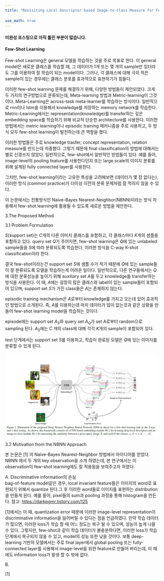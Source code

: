 ```yaml
---
title: "Revisiting Local Descriptor based Image-to-Class Measure for Few-shot Learning"

use_math: true
---
```


#### 미완성 포스팅으로 아직 틀린 부분이 많습니다.

#### Few-Shot Learning
Few-shot Learning은 general 모델을 학습하는 것을 주로 목표로 한다. 이 general model은 새로운 클래스를 학습할 때, 그 데이터가 1개 또는 몇 개의 sample만 있더라도 그를 이용하여 잘 학습이 되는 model이다. 
그러나, 각 클래스에 대해 극히 적은 sample이 있는 경우에는 클래스 분포를 효과적으로 표현하기가 힘들다. 

이러한 few-shot learning 문제를 해결하기 위해, 다양한 방법들이 제안되었다. 
크게 두 가지의 연구방법으로 분류되는데, Meta-learning 방법과 Metric-learning이 그것이다. Meta-Learning은 across-task meta-learner를 학습하는 방식이다. 
일반적으로 rnn이나 lstm을 이용해서 knowledge를 저장하는 memory network를 학습한다. Metric-Learning에서는 representation(knowledge)를 transfer하는 깊은 embedding space를 학습하기 위해 비교적 단순한 architecture를 사용한다. 이러한 방법에서는 metric learning이나 episodic training 메커니즘을 주로 사용하고, 두 방식 모두 few-shot learning이 발전하는데 큰 역할을 했다. 

이러한 방법들은 주로 knowledge trasfer, concept representation, relation measure를 만드는데 치중했다. 그렇기 때문에 final classification의 방법에 대해서는 별로 신경쓰지 않았다. 일반적으로, few-shot에서 일반적인 방법들이 있다. 예를 들어, image-level의 pooling feature를 사용한다던지 또는 large scale의 이미지 분류를 위해 설계된 fully connected layer를 사용한다. 

그치만, few-shot learning이라는 고유한 특성을 고려해보면 (데이터가 몇 장 없다는), 이러한 방식 (common practice)가 더이상 이전의 분류 문제처럼 잘 먹히지 않을 수 있다. 

이 논문에서는 전통방식인 Naive-Bayes Nearest-Neighbor(NBNN)이라는 방식 차용해서 few-shot learning에 활용될 수 있도록 새로운 방법을 제안한다. 

3.The Proposed Method

3.1 Problem Formulation 

$S$(support set)는 $C$개의 다른 이미지 클래스를 포함하고, 각 클래스마다 $K$개의 샘플을 포함하고 있다. query set $Q$가 주어지면, few-shot learning은 $Q$에 있는 unlabeled sample들을 $S$에 따라 분류되도록 학습한다. 이러한 방식을 
C-way K-shot classification이라 한다. 

결국 few-shot이라는건 support set $S$에 샘플 수가 적기 때문에 $Q$에 있는 sample들이 잘 분류되도록 모델을 학습하는게 어려운 일이다. 일반적으로, 다른 연구들에서는 $Q$에 대한 분류성능을 높이기 위해 auxiliary set $A$를 두고 knowledge를 transfer하는 방식을 사용한다. 
이 때, $A$에는 굉장히 많은 클래스와 label이 있는 sample들이 포함되어 있으며, support set $S$가 가진 class들은 $A$는 존재하지 않는다. 

episodic training mechanism은 $A$로부터 knowledge를 가지고 오는데 있어 효과적인 방법으로 소개된다. 즉, $A$를 이용하는데 마치 데이터가 많이 없는것과 같은 상황을 만들어 few-shot learning model을 학습하는 것이다. 

episode에는 support set $A_S$와 query set $A_Q$가 set $A$로부터 random으로 sampling 된다. $A_S$에는 $C$ 개의 class에 대해 각각 $K$개의 sample이 포함되어 있다. 

test 단계에서는 support set $S$를 이용하고, 학습이 완료된 모델은 $Q$에 있는 이미지를 분류할 수 있게 된다. 

![figure1](../_assets/images/2019-11-26-1.jpg)

3.2 Motivation from the NBNN Approach

본 논문은 [1] 의 Naive-Bayes Nearest-Neighbor 방법에서 아이디어를 얻었다. 
NBNN 에서 두 개의 key observation을 소개 하였는데, 본 연구에서는 이 observation이 few-shot learning에도 잘 적용됨을 보여주고자 하였다. 

A. Discriminative information의 손실   
bag-of-feature model같은 경우, local invariant feature들은 이미지의 word로 표현되기 위해서 quantize 된다.그 후 이러한 word들로 이미지를 표현하는 distribution을 만들게 된다. 예를 들어, pixel들의 sum과 pooling 과정을 통해 histogram을 만든다. 참고: https://darkpgmr.tistory.com/125 

[1]에서는 이 때, quantization error 때문에 이러한 image-level representation이 discriminative information을 잃어버릴 수 있다는 점을 언급하였다. 만약 학습 데이터가 많으면, 이러한 loss가 학습 할 때 어느 정도는 복구 될 수 있으며, 성능이 높게 나올수 있다. 그렇지만, few-shot과 같이 학습 데이터가 불충분하다면, 이러한 loss가 학습단계에서 복구되지 않을 수 있고, model의 성능 또한 낮을 것이다. 보통 deep-learning 기반의 모델에서는 주로 final layer에서 global pooling 또는 fully-connected layer를 사용해서 image-level을 위한 feature로 만들어 버리는데, 이 때에도 information loss가 발생 할 수 밖에 없다. 


B. 






[1] 
